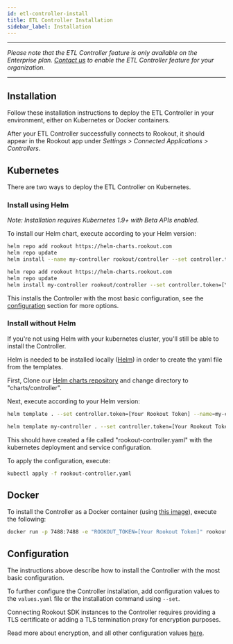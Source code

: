 ```yaml
---
id: etl-controller-install
title: ETL Controller Installation
sidebar_label: Installation
---
```


---

*Please note that the ETL Controller feature is only available on the Enterprise plan. [Contact us](https://www.rookout.com/company/contact) to enable the ETL Controller feature for your organization.*

---

## Installation

Follow these installation instructions to deploy the ETL Controller in your environment, either on Kubernetes or Docker containers.

After your ETL Controller successfully connects to Rookout, it should appear in the Rookout app under *Settings > Connected Applications > Controllers*.

## Kubernetes

There are two ways to deploy the ETL Controller on Kubernetes.

### Install using Helm

*Note: Installation requires Kubernetes 1.9+ with Beta APIs enabled.*

To install our Helm chart, execute according to your Helm version:

<!--DOCUSAURUS_CODE_TABS-->

<!--Helm v2-->

```bash
helm repo add rookout https://helm-charts.rookout.com
helm repo update
helm install --name my-controller rookout/controller --set controller.token=[Your Rookout Token]
```

<div class="rookout-org-info"></div>

<!--Helm v3-->

```bash
helm repo add rookout https://helm-charts.rookout.com
helm repo update
helm install my-controller rookout/controller --set controller.token=[Your Rookout Token]
```

<div class="rookout-org-info"></div>

<!--END_DOCUSAURUS_CODE_TABS-->

This installs the Controller with the most basic configuration, see the [configuration](#configuration) section for more options.

### Install without Helm

If you're not using Helm with your kubernetes cluster, you'll still be able to install the Controller.

Helm is needed to be installed locally ([Helm](https://helm.sh/docs/intro/install/)) in order to create the yaml file from the templates.

First, Clone our [Helm charts repository](https://github.com/Rookout/helm-charts) and change directory to "charts/controller".

Next, execute according to your Helm version:

<!--DOCUSAURUS_CODE_TABS-->

<!--Helm v2-->

```bash
helm template . --set controller.token=[Your Rookout Token] --name=my-controller > rookout-controller.yaml
```

<div class="rookout-org-info"></div>

<!--Helm v3-->

```bash
helm template my-controller . --set controller.token=[Your Rookout Token] > rookout-controller.yaml
```

<div class="rookout-org-info"></div>

<!--END_DOCUSAURUS_CODE_TABS-->

This should have created a file called "rookout-controller.yaml" with the kubernetes deployment and service configuration.

To apply the configuration, execute:

```bash
kubectl apply -f rookout-controller.yaml
```

## Docker

To install the Controller as a Docker container (using [this image](https://hub.docker.com/r/rookout/controller/)), execute the following:

```bash
docker run -p 7488:7488 -e "ROOKOUT_TOKEN=[Your Rookout Token]" rookout/controller
```

<div class="rookout-org-info"></div>

## Configuration

The instructions above describe how to install the Controller with the most basic configuration.

To further configure the Controller installation, add configuration values to the `values.yaml` file or the installation command using `--set`.

Connecting Rookout SDK instances to the Controller requires providing a TLS certificate or adding a TLS termination proxy for encryption purposes.

Read more about encryption, and all other configuration values [here](etl-controller-config.md#helm-values).
